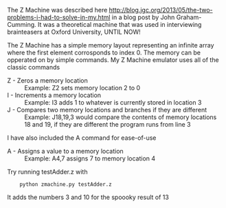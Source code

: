 The Z Machine was described here http://blog.jgc.org/2013/05/the-two-problems-i-had-to-solve-in-my.html in a blog post by John Graham-Cumming.  It was a theoretical machine that was used in interviewing brainteasers at Oxford University, UNTIL NOW!

The Z Machine has a simple memory layout representing an infinite array where the first element corrosponds to index 0.  The memory can be opperated on by simple commands.
My Z Machine emulator uses all of the classic commands
<dl>
	<dt>Z - Zeros a memory location</dt>
	<dd>	Example: Z2 sets memory location 2 to 0</dd>
	<dt>I - Increments a memory location</dt>
	<dd>	Example: I3 adds 1 to whatever is currently stored in location 3 </dd>
	<dt>J - Compares two memory locations and branches if they are different </dt>
	<dd>	Example: J18,19,3 would compare the contents of memory locations 18 and 19, if they are different the program runs from line 3 </dd>
</dl>

I have also included the A command for ease-of-use
<dl>
	<dt>A - Assigns a value to a memory location </dt>
	<dd>	Example: A4,7 assigns 7 to memory location 4</dd>
</dl>



Try running testAdder.z with 
```
	python zmachine.py testAdder.z
```

It adds the numbers 3 and 10 for the spoooky result of 13
	


